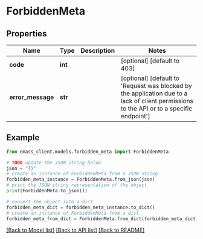 # ForbiddenMeta


## Properties

Name | Type | Description | Notes
------------ | ------------- | ------------- | -------------
**code** | **int** |  | [optional] [default to 403]
**error_message** | **str** |  | [optional] [default to 'Request was blocked by the application due to a lack of client permissions to the API or to a specific endpoint']

## Example

```python
from emass_client.models.forbidden_meta import ForbiddenMeta

# TODO update the JSON string below
json = "{}"
# create an instance of ForbiddenMeta from a JSON string
forbidden_meta_instance = ForbiddenMeta.from_json(json)
# print the JSON string representation of the object
print(ForbiddenMeta.to_json())

# convert the object into a dict
forbidden_meta_dict = forbidden_meta_instance.to_dict()
# create an instance of ForbiddenMeta from a dict
forbidden_meta_from_dict = ForbiddenMeta.from_dict(forbidden_meta_dict)
```
[[Back to Model list]](../README.md#documentation-for-models) [[Back to API list]](../README.md#documentation-for-api-endpoints) [[Back to README]](../README.md)


